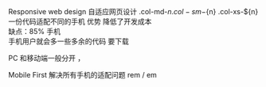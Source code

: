 Responsive web design 自适应网页设计
.col-md-${n}  .col-sm-${n}   .col-xs-${n} 
一份代码适配不同的手机  优势  降低了开发成本  
缺点：85% 手机   
手机用户就会多一些多余的代码 要下载

PC 和移动端一般分开 ，

Mobile First
解决所有手机的适配问题
rem / em